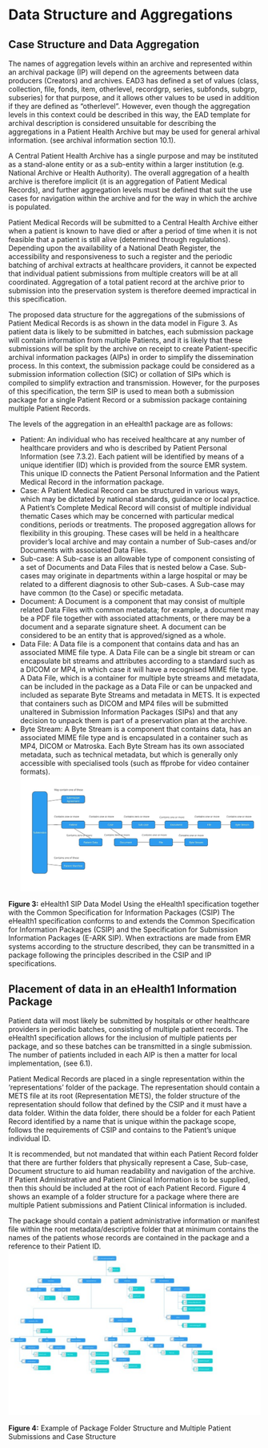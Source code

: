# Data Structure and Aggregations
## Case Structure and Data Aggregation
The names of aggregation levels within an archive and represented within an archival package (IP) will depend on the agreements between data producers (Creators) and archives. EAD3 has defined a set of values (class, collection, file, fonds, item, otherlevel, recordgrp, series, subfonds, subgrp, subseries) for that purpose, and it allows other values to be used in addition if they are defined as “otherlevel”. However, even though the aggregation levels in this context could be described in this way, the EAD template for archival description is considered unsuitable for describing the aggregations in a Patient Health Archive but may be used for general arhival information. (see archival information section 10.1).

A Central Patient Health Archive has a single purpose and may be instituted as a stand-alone entity or as a sub-entity within a larger institution (e.g. National Archive or Health Authority). The overall aggregation of a health archive is therefore implicit (it is an aggregation of Patient Medical Records), and further aggregation levels must be defined that suit the use cases for navigation within the archive and for the way in which the archive is populated.

Patient Medical Records will be submitted to a Central Health Archive either when a patient is known to have died or after a period of time when it is not feasible that a patient is still alive (determined through regulations). Depending upon the availability of a National Death Register, the accessibility and responsiveness to such a register and the periodic batching of archival extracts at healthcare providers, it cannot be expected that individual patient submissions from multiple creators will be at all coordinated. Aggregation of a total patient record at the archive prior to submission into the preservation system is therefore deemed impractical in this specification.

The proposed data structure for the aggregations of the submissions of Patient Medical Records is as shown in the data model in Figure 3. As patient data is likely to be submitted in batches, each submission package will contain information from multiple Patients, and it is likely that these submissions will be split by the archive on receipt to create Patient-specific archival information packages (AIPs) in order to simplify the dissemination process. In this context, the submission package could be considered as a submission information collection (SIC) or collation of SIPs which is compiled to simplify extraction and transmission. However, for the purposes of this specification, the term SIP is used to mean both a submission package for a single Patient Record or a submission package containing multiple Patient Records. 

The levels of the aggregation in an eHealth1 package are as follows:
- Patient: An individual who has received healthcare at any number of healthcare providers and who is described by Patient Personal Information (see 7.3.2). Each patient will be identified by means of a unique identifier (ID) which is provided from the source EMR system. This unique ID connects the Patient Personal Information and the Patient Medical Record in the information package.
- Case: A Patient Medical Record can be structured in various ways, which may be dictated by national standards, guidance or local practice. A Patient’s Complete Medical Record will consist of multiple individual thematic Cases which may be concerned with particular medical conditions, periods or treatments. The proposed aggregation allows for flexibility in this grouping. These cases will be held in a healthcare provider’s local archive and may contain a number of Sub-cases and/or Documents with associated Data Files. 
- Sub-case: A Sub-case is an allowable type of component consisting of a set of Documents and Data Files that is nested below a Case. Sub-cases may originate in departments within a large hospital or may be related to a different diagnosis to other Sub-cases. A Sub-case may have common (to the Case) or specific metadata.
- Document: A Document is a component that may consist of multiple related Data Files with common metadata; for example, a document may be a PDF file together with associated attachments, or there may be a document and a separate signature sheet. A document can be considered to be an entity that is approved/signed as a whole.
- Data File: A Data file is a component that contains data and has an associated MIME file type. A Data File can be a single bit stream or can encapsulate bit streams and attributes according to a standard such as a DICOM or MP4, in which case it will have a recognised MIME file type. A Data File, which is a container for multiple byte streams and metadata, can be included in the package as a Data File or can be unpacked and included as separate Byte Streams and metadata in METS. It is expected that containers such as DICOM and MP4 files will be submitted unaltered in Submission Information Packages (SIPs) and that any decision to unpack them is part of a preservation plan at the archive. 
- Byte Stream: A Byte Stream is a component that contains data, has an associated MIME file type and is encapsulated in a container such as MP4, DICOM or Matroska. Each Byte  Stream has its own associated metadata, such as technical metadata, but which is generally only accessible with specialised tools (such as ffprobe for video container formats).
<a name="fig3"></a>
![eHealth1 SIP Data Model](/specification/figs/fig_3_eHealth1_SIP_Data_Model.svg "eHealth1 SIP Data Model")

**Figure 3:** eHealth1 SIP Data Model
Using the eHealth1 specification together with the Common Specification for Information Packages (CSIP)
The eHealth1 specification conforms to and extends the Common Specification for Information Packages (CSIP) and the Specification for Submission Information Packages (E-ARK SIP). When extractions are made from EMR systems according to the structure described, they can be transmitted in a package following the principles described in the CSIP and IP specifications.
## Placement of data in an eHealth1 Information Package
Patient data will most likely be submitted by hospitals or other healthcare providers in periodic batches, consisting of multiple patient records. The eHealth1 specification allows for the inclusion of multiple patients per package, and so these batches can be transmitted in a single submission. The number of patients included in each AIP is then a matter for local implementation, (see 6.1).

Patient Medical Records are placed in a single representation within the ‘representations’ folder of the package. The representation should contain a METS file at its root (Representation METS), the folder structure of the representation should follow that defined by the CSIP and it must have a data folder. Within the data folder, there should be a folder for each Patient Record identified by a name that is unique within the package scope, follows the requirements of CSIP and contains to the Patient’s unique individual ID.

It is recommended, but not mandated that within each Patient Record folder that there are further folders that physically represent a Case, Sub-case, Document structure to aid human readability and navigation of the archive. If Patient Administrative and Patient Clinical Information is to be supplied, then this should be included at the root of each Patient Record. Figure 4 shows an example of a folder structure for a package where there are multiple Patient submissions and Patient Clinical information is included.

The package should contain a patient administrative information or manifest file within the root metadata/descriptive folder that at minimum contains the names of the patients whose records are contained in the package and a reference to their Patient ID.
<a name="fig4"></a>
![eHealth_SIP_Package_Structure](/specification/figs/fig_4_package_structure.svg "eHealth1_Package_Structure")

**Figure 4:** Example of Package Folder Structure and Multiple Patient Submissions and Case Structure
